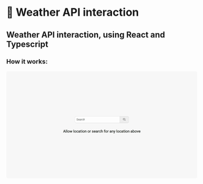 🎵 Weather API interaction
=========================

Weather API interaction, using React and Typescript
---------------------------

### How it works: 

<img  style="border-radius: 5px" src="./screenshots/github/weather.gif">

